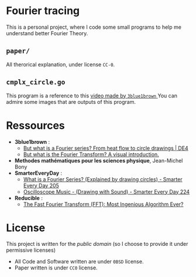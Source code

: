 # Fourier tracing

This is a personal project, where I code some small programs to help me understand better Fourier Theory.

## `paper/`

All therorical explanation, under license `CC-0`. 

## `cmplx_circle.go`
This program is a reference to this [ video made by `3blue1brown` ](https://www.youtube.com/watch?v=r6sGWTCMz2k)
You can admire some images that are outputs of this program.

# Ressources
- **3blue1brown** : 
	- [But what is a Fourier series? From heat flow to circle drawings | DE4](https://www.youtube.com/watch?v=r6sGWTCMz2k)
	- [But what is the Fourier Transform? A visual introduction.](https://www.youtube.com/watch?v=spUNpyF58BY)
- **Methodes mathématiques pour les sciences physique**, Jean-Michel Bony
- **SmarterEveryDay** :
	- [What is a Fourier Series? (Explained by drawing circles) - Smarter Every Day 205](https://www.youtube.com/watch?v=ds0cmAV-Yek)
	- [Oscilloscope Music - (Drawing with Sound) - Smarter Every Day 224](https://www.youtube.com/watch?v=4gibcRfp4zA)
- **Reducible** :
	- [The Fast Fourier Transform (FFT): Most Ingenious Algorithm Ever?](https://www.youtube.com/watch?v=h7apO7q16V0)
# License
This project is written for the *public domain* (so I choose to provide it under permissive licenses)
- All Code and Software written are under `0BSD` license. 
- Paper written is under `CC0` license. 
